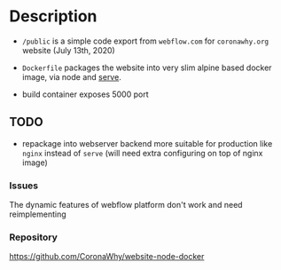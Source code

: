 # Description

- `/public` is a simple code export from `webflow.com` for `coronawhy.org` website (July 13th, 2020)

- `Dockerfile` packages the website into very slim alpine based docker image, via node and [serve](https://www.npmjs.com/package/serve). 

- build container exposes 5000 port


## TODO

- repackage into webserver backend more suitable for production like `nginx` instead of `serve` (will need extra configuring on top of nginx image)


### Issues

The dynamic features of webflow platform don't work and need reimplementing

### Repository

https://github.com/CoronaWhy/website-node-docker
